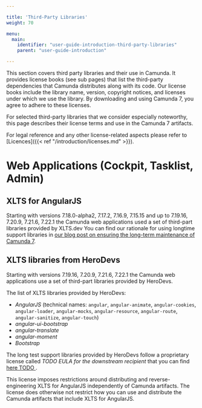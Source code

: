 ```yaml
---

title: 'Third-Party Libraries'
weight: 70

menu:
  main:
    identifier: "user-guide-introduction-third-party-libraries"
    parent: "user-guide-introduction"

---
```


This section covers third party libraries and their use in Camunda. It provides license books (see sub pages) that list the third-party dependencies that Camunda distributes along with its code. Our license books include the library name, version, copyright notices, and licenses under which we use the library. By downloading and using Camunda 7, you agree to adhere to these licenses.

For selected third-party libraries that we consider especially noteworthy, this page describes their license terms and use in the Camunda 7 artifacts.

For legal reference and any other license-related aspects please refer to [Licences]({{< ref "/introduction/licenses.md" >}}).


# Web Applications (Cockpit, Tasklist, Admin)

## XLTS for AngularJS
Starting with versions 7.18.0-alpha2, 7.17.2, 7.16.9, 7.15.15 and up to 7.19.16, 7.20.9, 7.21.6, 7.22.1 the Camunda web applications used a set of third-part libraries provided by XLTS.dev
You can find our rationale for using longtime support libraries in [our blog post on ensuring the long-term maintenance of Camunda 7](https://camunda.com/blog/2022/02/ensuring-continuous-support-of-angularjs-in-camunda-platform-7-17/).

## XLTS libraries from HeroDevs
Starting with versions 7.19.16, 7.20.9, 7.21.6, 7.22.1 the Camunda web applications use a set of third-part libraries provided by HeroDevs. 

The list of XLTS libraries provided by HeroDevs:

*  *AngularJS* (technical names: `angular`, `angular-animate`, `angular-cookies`, `angular-loader`, `angular-mocks`, `angular-resource`, `angular-route`, `angular-sanitize`, `angular-touch`)
*  *angular-ui-bootstrap*
*  *angular-translate*
*  *angular-moment*
*  *Bootstrap*

 The long test support libraries provided by HeroDevs follow a proprietary license called *TODO EULA for the downstream recipient* that you can find [here TODO ](https://xlts.dev/angularjs/downstream-eula).

This license imposes restrictions around distributing and reverse-engineering XLTS for AngularJS independently of Camunda artifacts. The license does otherwise not restrict how you can use and distribute the Camunda artifacts that include XLTS for AngularJS. 

